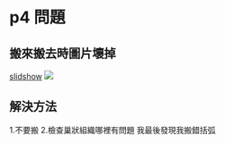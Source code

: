 # p4 問題


## 搬來搬去時圖片壞掉

[slidshow](https://1101-1-n-sweb-210410170.vercel.app/3_classdemo/w6-ms-slideshow/index.html)
![](https://i.imgur.com/yqTbJMx.png)
## 解決方法
1.不要搬
2.檢查巢狀組織哪裡有問題
我最後發現我搬錯括弧

```markdown

```